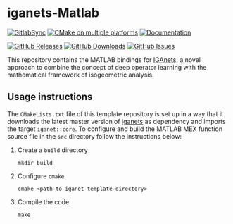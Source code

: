 # iganets-Matlab

[![GitlabSync](https://github.com/iganets/iganet-matlab/actions/workflows/gitlab-sync.yml/badge.svg)](https://github.com/iganets/iganet-matlab/actions/workflows/gitlab-sync.yml)
[![CMake on multiple platforms](https://github.com/iganets/iganet-matlab/actions/workflows/cmake-multi-platform.yml/badge.svg)](https://github.com/iganets/iganet-matlab/actions/workflows/cmake-multi-platform.yml)
[![Documentation](https://img.shields.io/badge/docs-mkdocs-blue.svg)](https://iganets.github.io/iganet/)

[![GitHub Releases](https://img.shields.io/github/release/iganets/iganet-matlab.svg)](https://github.com/iganets/iganet-matlab/releases)
[![GitHub Downloads](https://img.shields.io/github/downloads/iganets/iganet-matlab/total)](https://github.com/iganets/iganet-matlab/releases)
[![GitHub Issues](https://img.shields.io/github/issues/iganets/iganet-matlab.svg)](https://github.com/iganets/iganet-matlab/issues)

This repository contains the MATLAB bindings for [IGAnets](https://github.com/iganets/iganet), a novel approach to combine the concept of deep operator learning with the mathematical framework of isogeometric analysis.

## Usage instructions

The `CMakeLists.txt` file of this template repository is set up in a way that it downloads the latest master version of [iganets](https://github.com/iganets/iganet) as dependency and imports the target `iganet::core`. To configure and build the MATLAB MEX function source file in the `src` directory follow the instructions below:

1. Create a `build` directory
   ```shell
   mkdir build
   ```

2. Configure `cmake`
   ```shell
   cmake <path-to-iganet-template-directory>
   ```

3. Compile the code
   ```shell
   make
   ```
